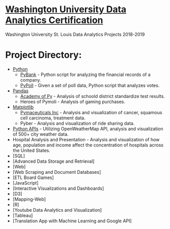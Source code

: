# [Washington University Data Analytics Certification](https://tlcenter.wustl.edu/public/category/courseCategoryCertificateProfile.do?method=load&certificateId=979307&selectedProgramAreaId=933084&selectedProgramStreamId=)
Washington University St. Louis Data Analytics Projects 2018-2019



# Project Directory:
- [Python](https://github.com/jfandata/Washington_University_Data_Analytics_Certificate/tree/master/projects/Python)
  - [PyBank](https://github.com/jfandata/Washington_University_Data_Analytics_Certificate/tree/master/projects/Python) - Python script for analyzing the financial records of a company.
  - [PyPoll](https://github.com/jfandata/Washington_University_Data_Analytics_Certificate/tree/master/projects/Python) - Given a set of poll data, Python script that analyzes votes.
- [Pandas](https://github.com/jfandata/Washington_University_Data_Analytics_Certificate/tree/master/projects/Pandas)
  - [Academy of Py](https://github.com/jfandata/Washington_University_Data_Analytics_Certificate/tree/master/projects/Pandas) - Analysis of schoold district standardize test results.
  - Heroes of Pymoli - Analysis of gaming purchases.
- [Matplotlib](https://github.com/jfandata/Washington_University_Data_Analytics_Certificate/tree/master/projects/Matplotlib)
  - [Pymaceuticals Inc](https://github.com/jfandata/Washington_University_Data_Analytics_Certificate/tree/master/projects/Matplotlib) - Analysis and visualization of cancer, squamous cell carcinoma, treatment data.
  - Pyber - Analysis and visualization of ride sharing data.
- [Python APIs](https://github.com/jfandata/Washington_University_Data_Analytics_Certificate/tree/master/projects/Python_APIs) - Utilizing OpenWeatherMap API, analysis and visualization of 500+ city weather data.
- Hospital Analysis and Presentation - Analysis and visualization of how age, population and income affect the concentration of hospitals across the United States.
- [SQL]
- [Advanced Data Storage and Retrieval]
- [Web]
- [Web Scraping and Document Databases]
- [ETL Board Games]
- [JavaScript]
- [Interactive Visualizations and Dashboards]
- [D3]
- [Mapping-Web]
- [R]
- [Youtube Data Analytics and Visualization]
- [Tableau]
- [Translation App with Machine Learning and Google API]
